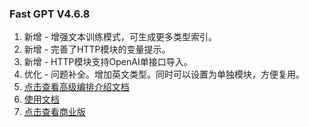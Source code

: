 ### Fast GPT V4.6.8

1. 新增 - 增强文本训练模式，可生成更多类型索引。
2. 新增 - 完善了HTTP模块的变量提示。
3. 新增 - HTTP模块支持OpenAI单接口导入。
4. 优化 - 问题补全。增加英文类型。同时可以设置为单独模块，方便复用。
5. [点击查看高级编排介绍文档](https://doc.fastgpt.in/docs/workflow/intro)
6. [使用文档](https://doc.fastgpt.in/docs/intro/)
7. [点击查看商业版](https://doc.fastgpt.in/docs/commercial/)